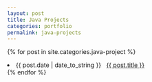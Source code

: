 ```yaml
---
layout: post
title: Java Projects
categories: portfolio
permalink: java-projects
---
```


{% for post in site.categories.java-project %}
 <li><span>{{ post.date | date_to_string }}</span> &nbsp; <a href="https://github.com/CodeCricut/{{ post.title }}">{{ post.title }}</a></li>
{% endfor %}